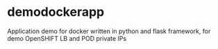 # demodockerapp
Application demo for docker written in python and flask framework, for demo OpenSHIFT LB and POD private IPs


